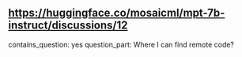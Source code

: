 ## https://huggingface.co/mosaicml/mpt-7b-instruct/discussions/12

contains_question: yes
question_part: Where I can find remote code?